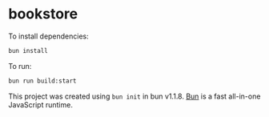 # bookstore

To install dependencies:

```bash
bun install
```

To run:

```bash
bun run build:start
```

This project was created using `bun init` in bun v1.1.8. [Bun](https://bun.sh) is a fast all-in-one JavaScript runtime.
